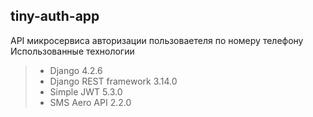 ## tiny-auth-app
API микросервиса авторизации пользоваетеля по номеру телефону  
Использованные технологии

> - Django 4.2.6  
> - Django REST framework 3.14.0 
> - Simple JWT 5.3.0 
> - SMS Aero API 2.2.0  
